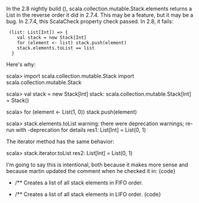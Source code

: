 In the 2.8 nightly build (), scala.collection.mutable.Stack.elements returns a List in the reverse order it did in 2.7.4. This may be a feature, but it may be a bug. In 2.7.4, this ScalaCheck property check passed. In 2.8, it fails:

     (list: List[Int]) => {
        val stack = new Stack[Int]
        for (element <- list) stack.push(element)
        stack.elements.toList == list
      }

Here's why:

scala> import scala.collection.mutable.Stack
import scala.collection.mutable.Stack

scala> val stack = new Stack[Int]
stack: scala.collection.mutable.Stack[Int] = Stack()

scala> for (element <- List(1, 0)) stack.push(element)

scala> stack.elements.toList
warning: there were deprecation warnings; re-run with -deprecation for details
res1: List[Int] = List(0, 1)

The iterator method has the same behavior:

scala> stack.iterator.toList
res2: List[Int] = List(0, 1)



I'm going to say this is intentional, both because it makes more sense and because martin updated the comment when he checked it in:
{code}
-  /** Creates a list of all stack elements in FIFO order.
+  /** Creates a list of all stack elements in LIFO order.
{code}
